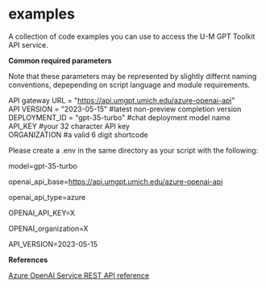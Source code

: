 # examples
A collection of code examples you can use to access the U-M GPT Toolkit API service.  

**Common required parameters**  
  
Note that these parameters may be represented by slightly differnt naming conventions, depepending on script language and module requirements.  
   
API gateway URL = "https://api.umgpt.umich.edu/azure-openai-api"  
API VERSION = "2023-05-15" #latest non-preview completion version  
DEPLOYMENT_ID = "gpt-35-turbo" #chat deployment model name  
API_KEY #your 32 character API key  
ORGANIZATION #a valid 6 digit shortcode  

Please create a .env in the same directory as your script with the following:


model=gpt-35-turbo

openai_api_base=https://api.umgpt.umich.edu/azure-openai-api

openai_api_type=azure

OPENAI_API_KEY=X

OPENAI_organization=X

API_VERSION=2023-05-15


**References**  
  
[Azure OpenAI Service REST API reference](https://learn.microsoft.com/en-us/azure/ai-services/openai/reference)
